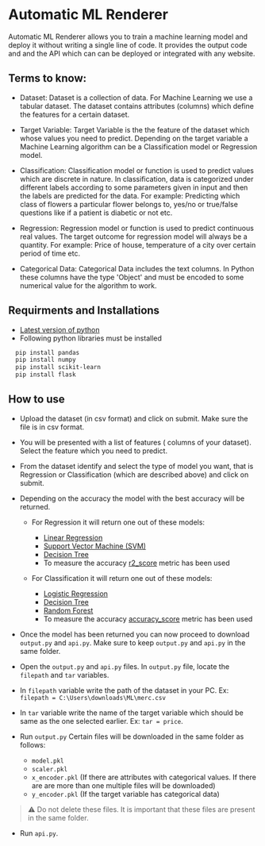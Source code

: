 
# Automatic ML Renderer

Automatic ML Renderer allows you to train a machine learning model and deploy it without writing a single line of code. It provides the output code and and the API which can can be deployed or integrated with any website.

## Terms to know:

- Dataset: Dataset is a collection of data. For Machine Learning we use a tabular dataset. The dataset contains attributes (columns) which define the features for a certain dataset.

- Target Variable: Target Variable is the the feature of the dataset which whose values you need to predict. Depending on the target variable a Machine Learning algorithm can be a Classification model or Regression model.

- Classification: Classification model or function is used to predict values which are discrete in nature.  In classification, data is categorized under different labels according to some parameters given in input and then the labels are predicted for the data. For example: Predicting which class of flowers a particular flower belongs to, yes/no or true/false questions like if a patient is diabetic or not etc.

- Regression: Regression model or function is used to predict continuous real values. The target outcome for regression model will always be a quantity. For example: Price of house, temperature of a city over certain period of time etc.

- Categorical Data: Categorical Data includes the text columns. In Python these columns have the type 'Object' and must be encoded to some numerical value for the algorithm to work.
## Requirments and Installations

- [Latest version of python](https://www.python.org/downloads/) 
- Following python libraries must be installed

```bash
  pip install pandas
  pip install numpy 
  pip install scikit-learn
  pip install flask
```
    
## How to use

- Upload the dataset (in csv format) and click on submit. Make sure the file is in csv format.

- You will be presented with a list of features ( columns of your dataset). Select the feature which you need to predict.

- From the dataset identify and select the type of model you want, that is Regression or Classification (which are described above) and click on submit.

- Depending on the accuracy the model with the best accuracy will be returned.

  - For Regression it will return one out of these models:

    - [Linear Regression](https://scikit-learn.org/stable/modules/generated/sklearn.linear_model.LinearRegression.html)
    - [Support Vector Machine (SVM)](https://scikit-learn.org/stable/modules/generated/sklearn.svm.SVR.html)
    - [Decision Tree](https://scikit-learn.org/stable/modules/generated/sklearn.tree.DecisionTreeRegressor.html)
    - To measure the accuracy [r2_score](https://scikit-learn.org/stable/modules/generated/sklearn.metrics.r2_score.html) metric has been used

  - For Classification it will return one out of these models:
  
    - [Logistic Regression](https://scikit-learn.org/stable/modules/generated/sklearn.linear_model.LogisticRegression.html)
    - [Decision Tree](https://scikit-learn.org/stable/modules/generated/sklearn.tree.DecisionTreeClassifier.html)
    - [Random Forest](https://scikit-learn.org/stable/modules/generated/sklearn.ensemble.RandomForestClassifier.html)
    - To measure the accuracy [accuracy_score](https://scikit-learn.org/stable/modules/generated/sklearn.metrics.accuracy_score.html) metric has been used

- Once the model has been returned you can now proceed to download `output.py` and `api.py`. Make sure to keep `output.py` and `api.py` in the same folder.

- Open the `output.py` and `api.py` files. In `output.py` file, locate the `filepath`  and `tar` variables.

- In `filepath` variable write the path of the dataset in your PC. Ex: `filepath = C:\Users\downloads\ML\merc.csv`

- In `tar` variable write the name of the target variable which should be same as the one selected earlier. Ex: `tar = price`.

- Run `output.py` Certain files will be downloaded in the same folder as follows: 

  - `model.pkl`
  - `scaler.pkl`
  - `x_encoder.pkl` (If there are attributes with categorical values. If there are are more than one multiple files will be downloaded)
  - `y_encoder.pkl` (If the target variable has categorical data)

>⚠️ Do not delete these files. It is important that these files are present in the same folder.

- Run `api.py`.
  